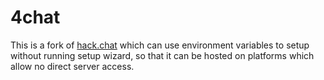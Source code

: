 # 4chat

This is a fork of [hack.chat](https://github.com/hack-chat/main) which can use environment variables to setup without running setup wizard, so that it can be hosted on platforms which allow no direct server access.
